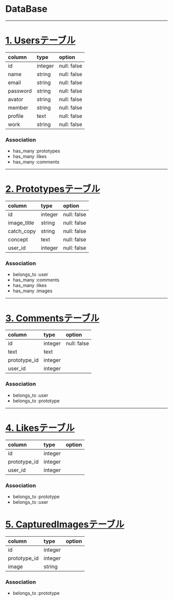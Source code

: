 # DataBase
***

# <u> 1. Usersテーブル </u>

| column   | type    | option         |
|:---------|:--------|:---------------|
| id       | integer | null: false    |
| name     | string  | null: false    |
| email    | string  | null: false    |
| password | string  | null: false    |
| avator   | string  | null: false    |
| member   | string  | null: false    |
| profile  | text    | null: false    |
| work     | string  | null: false    |

### Association
- has_many :prototypes
- has_many :likes
- has_many :comments

***

# <u> 2. Prototypesテーブル </u>

| column     | type       | option         |
|:-----------|:-----------|:---------------|
| id         | integer    | null: false    |
| image_title| string     | null: false    |
| catch_copy | string     | null: false    |
| concept    | text       | null: false    |
| user_id    | integer    | null: false    |


### Association
- belongs_to :user
- has_many :comments
- has_many :likes
- has_many :images

***

# <u> 3. Commentsテーブル </u>
| column       | type        | option         |
|:-------------|:------------|:---------------|
| id           | integer     | null: false    |
| text         | text        |                |
| prototype_id | integer     |                |
| user_id      | integer     |                |

### Association
- belongs_to :user
- belongs_to :prototype

***

# <u> 4. Likesテーブル </u>

| column       | type        | option         |
|:-------------|:------------|:---------------|
| id           | integer     |                |
| prototype_id | integer     |                |
| user_id      | integer     |                |

### Association
- belongs_to :prototype
- belongs_to :user

# <u> 5. CapturedImagesテーブル </u>

| column       | type        | option         |
|:-------------|:------------|:---------------|
| id           | integer     |                |
| prototype_id | integer     |                |
| image        | string      |                |

### Association
- belongs_to :prototype
